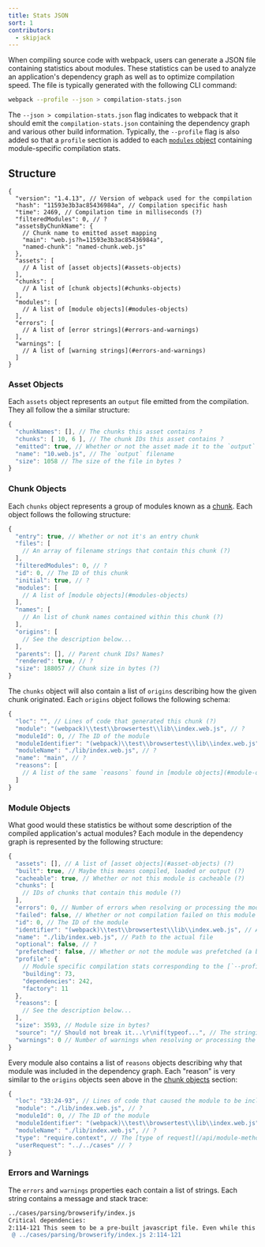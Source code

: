 ```yaml
---
title: Stats JSON
sort: 1
contributors:
  - skipjack
---
```


When compiling source code with webpack, users can generate a JSON file containing statistics about modules. These statistics can be used to analyze an application's dependency graph as well as to optimize compilation speed. The file is typically generated with the following CLI command:

``` bash
webpack --profile --json > compilation-stats.json
```

The `--json > compilation-stats.json` flag indicates to webpack that it should emit the `compilation-stats.json` containing the dependency graph and various other build information. Typically, the `--profile` flag is also added so that a `profile` section is added to each [`modules` object]() containing module-specific compilation stats.


## Structure

``` js-with-links
{
  "version": "1.4.13", // Version of webpack used for the compilation
  "hash": "11593e3b3ac85436984a", // Compilation specific hash
  "time": 2469, // Compilation time in milliseconds (?)
  "filteredModules": 0, // ?
  "assetsByChunkName": {
    // Chunk name to emitted asset mapping
    "main": "web.js?h=11593e3b3ac85436984a",
    "named-chunk": "named-chunk.web.js"
  },
  "assets": [
    // A list of [asset objects](#assets-objects)
  ],
  "chunks": [
    // A list of [chunk objects](#chunks-objects)
  ],
  "modules": [
    // A list of [module objects](#modules-objects)
  ],
  "errors": [
    // A list of [error strings](#errors-and-warnings)
  ],
  "warnings": [
    // A list of [warning strings](#errors-and-warnings)
  ]
}
```


### Asset Objects

Each `assets` object represents an `output` file emitted from the compilation. They all follow the a similar structure:

``` js
{
  "chunkNames": [], // The chunks this asset contains ?
  "chunks": [ 10, 6 ], // The chunk IDs this asset contains ?
  "emitted": true, // Whether or not the asset made it to the `output` directory ?
  "name": "10.web.js", // The `output` filename
  "size": 1058 // The size of the file in bytes ?
}
```


### Chunk Objects

Each `chunks` object represents a group of modules known as a [chunk](/glossary#chunk). Each object follows the following structure:

``` js
{
  "entry": true, // Whether or not it's an entry chunk
  "files": [
    // An array of filename strings that contain this chunk (?)
  ],
  "filteredModules": 0, // ?
  "id": 0, // The ID of this chunk
  "initial": true, // ?
  "modules": [
    // A list of [module objects](#modules-objects)
  ],
  "names": [
    // An list of chunk names contained within this chunk (?)
  ],
  "origins": [
    // See the description below...
  ],
  "parents": [], // Parent chunk IDs? Names?
  "rendered": true, // ?
  "size": 188057 // Chunk size in bytes (?)
}
```

The `chunks` object will also contain a list of `origins` describing how the given chunk originated. Each `origins` object follows the following schema:

``` js
{
  "loc": "", // Lines of code that generated this chunk (?)
  "module": "(webpack)\\test\\browsertest\\lib\\index.web.js", // ?
  "moduleId": 0, // The ID of the module
  "moduleIdentifier": "(webpack)\\test\\browsertest\\lib\\index.web.js", // ?
  "moduleName": "./lib/index.web.js", // ?
  "name": "main", // ?
  "reasons": [
    // A list of the same `reasons` found in [module objects](#module-objects)
  ]
}
```


### Module Objects

What good would these statistics be without some description of the compiled application's actual modules? Each module in the dependency graph is represented by the following structure:

``` js
{
  "assets": [], // A list of [asset objects](#asset-objects) (?)
  "built": true, // Maybe this means compiled, loaded or output (?)
  "cacheable": true, // Whether or not this module is cacheable (?)
  "chunks": [
    // IDs of chunks that contain this module (?)
  ],
  "errors": 0, // Number of errors when resolving or processing the module (?)
  "failed": false, // Whether or not compilation failed on this module (?)
  "id": 0, // The ID of the module
  "identifier": "(webpack)\\test\\browsertest\\lib\\index.web.js", // Another ID ?
  "name": "./lib/index.web.js", // Path to the actual file
  "optional": false, // ?
  "prefetched": false, // Whether or not the module was prefetched (a build optimization)
  "profile": {
    // Module specific compilation stats corresponding to the [`--profile` flag](/api/cli#profiling)
    "building": 73,
    "dependencies": 242,
    "factory": 11
  },
  "reasons": [
    // See the description below...
  ],
  "size": 3593, // Module size in bytes?
  "source": "// Should not break it...\r\nif(typeof...", // The stringified raw source (?)
  "warnings": 0 // Number of warnings when resolving or processing the module (?)
}
```

Every module also contains a list of `reasons` objects describing why that module was included in the dependency graph. Each "reason" is very similar to the `origins` objects seen above in the [chunk objects](#chunk-objects) section:

``` js
{
  "loc": "33:24-93", // Lines of code that caused the module to be included
  "module": "./lib/index.web.js", // ?
  "moduleId": 0, // The ID of the module
  "moduleIdentifier": "(webpack)\\test\\browsertest\\lib\\index.web.js", // ?
  "moduleName": "./lib/index.web.js", // ?
  "type": "require.context", // The [type of request](/api/module-methods) used
  "userRequest": "../../cases" // ?
}
```


### Errors and Warnings

The `errors` and `warnings` properties each contain a list of strings. Each string contains a message and stack trace:

``` bash
../cases/parsing/browserify/index.js
Critical dependencies:
2:114-121 This seem to be a pre-built javascript file. Even while this is possible, it's not recommended. Try to require to orginal source to get better results.
 @ ../cases/parsing/browserify/index.js 2:114-121
```
